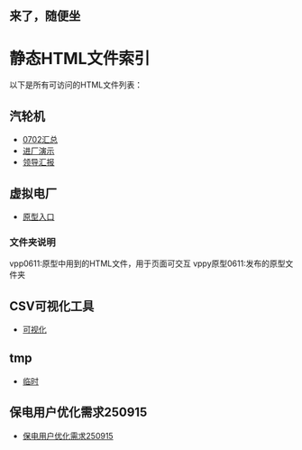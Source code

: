 来了，随便坐
-------
# 静态HTML文件索引
以下是所有可访问的HTML文件列表：
## 汽轮机
- [0702汇总](汽轮机更新汇总0702/index.html)
- [进厂演示](汽轮机0609/start.html)
- [领导汇报](汽轮机0609v2/start.html)

## 虚拟电厂
- [原型入口](vpp原型0611/start.html)

### 文件夹说明
vpp0611:原型中用到的HTML文件，用于页面可交互
vppy原型0611:发布的原型文件夹

## CSV可视化工具
- [可视化](CSV数据可视化工具v2.html)

## tmp
- [临时](tmp/用户选择.html)

## 保电用户优化需求250915
- [保电用户优化需求250915](保电用户优化需求250915/start.html)